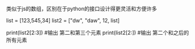 类似于js的数组，区别在于python的接口设计得更灵活和方便许多

list = [123,545,34]
list2 = ["dw", "daw", 12, list]

print(list2[2:3]) #输出 第二和第三个元素
print(list2[2:]) #输出 第二个和之后的所有元素
